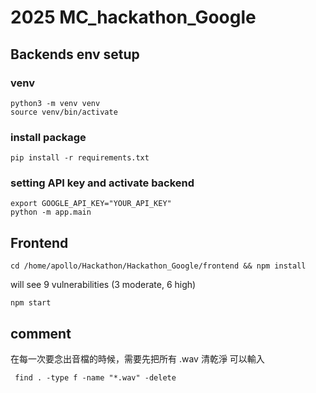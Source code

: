 ﻿# 2025 MC_hackathon_Google

## Backends env setup

### venv
```
python3 -m venv venv
source venv/bin/activate
```

### install package
```
pip install -r requirements.txt
```

### setting API key and activate backend
```
export GOOGLE_API_KEY="YOUR_API_KEY"
python -m app.main
```

## Frontend

```
cd /home/apollo/Hackathon/Hackathon_Google/frontend && npm install
```

will see 9 vulnerabilities (3 moderate, 6 high)

```
npm start
```

## comment

在每一次要念出音檔的時候，需要先把所有 .wav 清乾淨
可以輸入
```
 find . -type f -name "*.wav" -delete
```